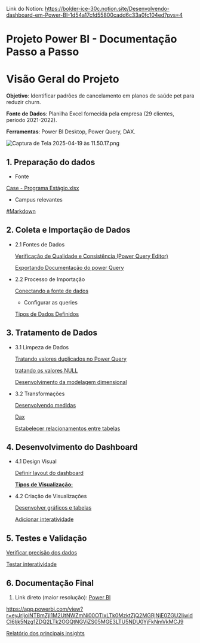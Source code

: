 Link do Notion:
https://bolder-ice-30c.notion.site/Desenvolvendo-dashboard-em-Power-BI-1d54a17cfd55800cadd6c33a0fc104ed?pvs=4


# Projeto Power BI - Documentação Passo a Passo

# Visão Geral do Projeto

**Objetivo**: Identificar padrões de cancelamento em planos de saúde pet para reduzir churn.

**Fonte de Dados**: Planilha Excel fornecida pela empresa (29 clientes, período 2021-2022).

**Ferramentas**: Power BI Desktop, Power Query, DAX.

![Captura de Tela 2025-04-19 às 11.50.17.png](attachment:5dfbae7d-abd5-4c46-9143-09c6bc0c6be9:d9f3baab-8ffd-42dc-8d05-36787f544b9a.png)

## 1. Preparação do dados

- Fonte

[Case - Programa Estágio.xlsx](attachment:0320a5a6-bfe7-43de-90ab-9871b48cfb56:Case_-_Programa_Estagio.xlsx)

- Campus relevantes

[#Markdown](https://www.notion.so/Markdown-1d64a17cfd55805c91cffac14efc6f2b?pvs=21)

## 2. Coleta e Importação de Dados

- 2.1 Fontes de Dados
    
    [Verificação de Qualidade e Consistência (Power Query Editor)](https://www.notion.so/1d94a17cfd5580b48c0de25a5385e006?pvs=21)
    
    [Exportando Documentação do power Query](https://www.notion.so/Exportando-Documenta-o-do-power-Query-1d94a17cfd55808cb4a8eff35f879daf?pvs=21)
    
- 2.2 Processo de Importação
    
    [Conectando a fonte de dados](https://www.notion.so/Conectando-a-fonte-de-dados-1d94a17cfd558069b1c9ed1050092606?pvs=21)
    
    - Configurar as queries
    
    [Tipos de Dados Definidos](https://www.notion.so/Tipos-de-Dados-Definidos-1d94a17cfd5580319d16e88ad350cd36?pvs=21)
    

## 3. Tratamento de Dados

- 3.1 Limpeza de Dados
    
    [Tratando valores duplicados no Power Query](https://www.notion.so/Tratando-valores-duplicados-no-Power-Query-1d94a17cfd5580e4ac22edbd132f35ba?pvs=21)
    
    [tratando os valores NULL](https://www.notion.so/tratando-os-valores-NULL-1d94a17cfd55801aa80bdfdfc8ea3282?pvs=21)
    
    [Desenvolvimento da modelagem dimensional](https://www.notion.so/Desenvolvimento-da-modelagem-dimensional-1d94a17cfd55802a9ab7f4414f37f315?pvs=21)
    
- 3.2 Transformações
    
    [Desenvolvendo medidas ](https://www.notion.so/Desenvolvendo-medidas-1d94a17cfd5580d79fd4f7819a607037?pvs=21)
    
    [Dax ](https://www.notion.so/Dax-1d94a17cfd5580098ce0eba30ee02e45?pvs=21)
    
    [Estabelecer relacionamentos entre tabelas](https://www.notion.so/Estabelecer-relacionamentos-entre-tabelas-1d94a17cfd55801f8d11ca39c0d03689?pvs=21)
    

## 4. Desenvolvimento do Dashboard

- 4.1 Design Visual
    
    [Definir layout do dashboard](https://www.notion.so/Definir-layout-do-dashboard-1dc4a17cfd5580c49150d505e4c02d27?pvs=21)
    
    [**Tipos de Visualização:**](https://www.notion.so/Tipos-de-Visualiza-o-1dd4a17cfd5580ce982aeedd95135e2f?pvs=21)
    
- 4.2 Criação de Visualizações
    
    [Desenvolver gráficos e tabelas](https://www.notion.so/Desenvolver-gr-ficos-e-tabelas-1dd4a17cfd55804e884af6b3eadafa26?pvs=21)
    
    [ Adicionar interatividade](https://www.notion.so/Adicionar-interatividade-1dd4a17cfd5580519997f2ac6303e7cb?pvs=21)
    

## 5. Testes e Validação

[Verificar precisão dos dados](https://www.notion.so/Verificar-precis-o-dos-dados-1dd4a17cfd5580648a86e06e300d857b?pvs=21)

[Testar interatividade](https://www.notion.so/Testar-interatividade-1dd4a17cfd5580e9844befdcf5676642?pvs=21)

## 6. Documentação Final

1. Link direto (maior resolução): [Power BI](https://app.powerbi.com/view?r=eyJrIjoiNTBmZjI1M2UtNWZmNi00OTIxLTk0MzktZjQ2MGRjNjE0ZGU2IiwidCI6Ijk5Nzg1ZDQ2LTk2OGQtNGViZS05MGE3LTU5NDU0YjFkNmVkMCJ9)

https://app.powerbi.com/view?r=eyJrIjoiNTBmZjI1M2UtNWZmNi00OTIxLTk0MzktZjQ2MGRjNjE0ZGU2IiwidCI6Ijk5Nzg1ZDQ2LTk2OGQtNGViZS05MGE3LTU5NDU0YjFkNmVkMCJ9

[Relatório dos principais insights](https://www.notion.so/Relat-rio-dos-principais-insights-1dd4a17cfd5580b69815ca611b1d3b91?pvs=21)


